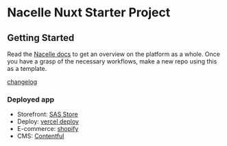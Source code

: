 # Nacelle Nuxt Starter Project

## Getting Started

Read the [Nacelle docs](https://docs.getnacelle.com) to get an overview on the platform as a whole. Once you have a grasp of the necessary workflows, make a new repo using this as a template.

[changelog](./CHANGELOG)

### Deployed app 
- Storefront: [SAS Store](https://basais-nacelle-store.vercel.app/)
- Deploy: [vercel deploy](https://vercel.com/ignacio-badiola/basais-nacelle-store)
- E-commerce: [shopify](https://basais.myshopify.com/admin)
- CMS: [Contentful](https://app.contentful.com/spaces/68f0jx3gslcy/home)
